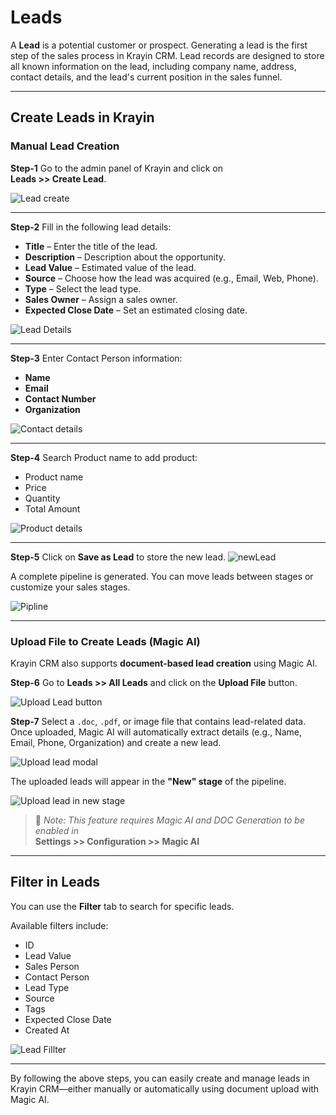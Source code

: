 # Leads

A **Lead** is a potential customer or prospect. Generating a lead is the first step of the sales process in Krayin CRM. Lead records are designed to store all known information on the lead, including company name, address, contact details, and the lead's current position in the sales funnel.

---

## Create Leads in Krayin

### Manual Lead Creation

**Step-1** Go to the admin panel of Krayin and click on  
**Leads >> Create Lead**.

![Lead create](../../docs/assets/images/lead/createLead.png)

---

**Step-2** Fill in the following lead details:

- **Title** – Enter the title of the lead.  
- **Description** – Description about the opportunity.  
- **Lead Value** – Estimated value of the lead.  
- **Source** – Choose how the lead was acquired (e.g., Email, Web, Phone).  
- **Type** – Select the lead type.  
- **Sales Owner** – Assign a sales owner.  
- **Expected Close Date** – Set an estimated closing date.

![Lead Details](../../docs/assets/images/lead/leadDetails.png)

---

**Step-3** Enter Contact Person information:

- **Name**  
- **Email**  
- **Contact Number**  
- **Organization**

![Contact details](../../docs/assets/images/lead/contactDetails.png)

---

**Step-4** Search Product name to add product:

- Product name  
- Price  
- Quantity  
- Total Amount

![Product details](../../docs/assets/images/lead/productDetilas.png)

---

**Step-5** Click on **Save as Lead** to store the new lead.
![newLead](../../docs/assets/images/lead/newleads.png)

A complete pipeline is generated. You can move leads between stages or customize your sales stages.

![Pipline](../../docs/assets/images/lead/pipeline.png)

---

### Upload File to Create Leads (Magic AI)

Krayin CRM also supports **document-based lead creation** using Magic AI.

**Step-6** Go to **Leads >> All Leads** and click on the **Upload File** button.

![Upload Lead button](../../docs/assets/images/lead/uploadLeadButton.png)

**Step-7** Select a `.doc`, `.pdf`, or image file that contains lead-related data.  
Once uploaded, Magic AI will automatically extract details (e.g., Name, Email, Phone, Organization) and create a new lead.

![Upload lead modal](../../docs/assets/images/lead/uploadLeadModal.png)

The uploaded leads will appear in the **"New" stage** of the pipeline.

![Upload lead in new stage](../../docs/assets/images/lead/newleads.png)

> 🔗 *Note: This feature requires Magic AI and DOC Generation to be enabled in*  
> **Settings >> Configuration >> Magic AI**

---

## Filter in Leads

You can use the **Filter** tab to search for specific leads.

Available filters include:

- ID  
- Lead Value  
- Sales Person  
- Contact Person  
- Lead Type  
- Source  
- Tags  
- Expected Close Date  
- Created At  

![Lead Fillter](../../docs/assets/images/lead/leadFillter.png)

---

By following the above steps, you can easily create and manage leads in Krayin CRM—either manually or automatically using document upload with Magic AI.
